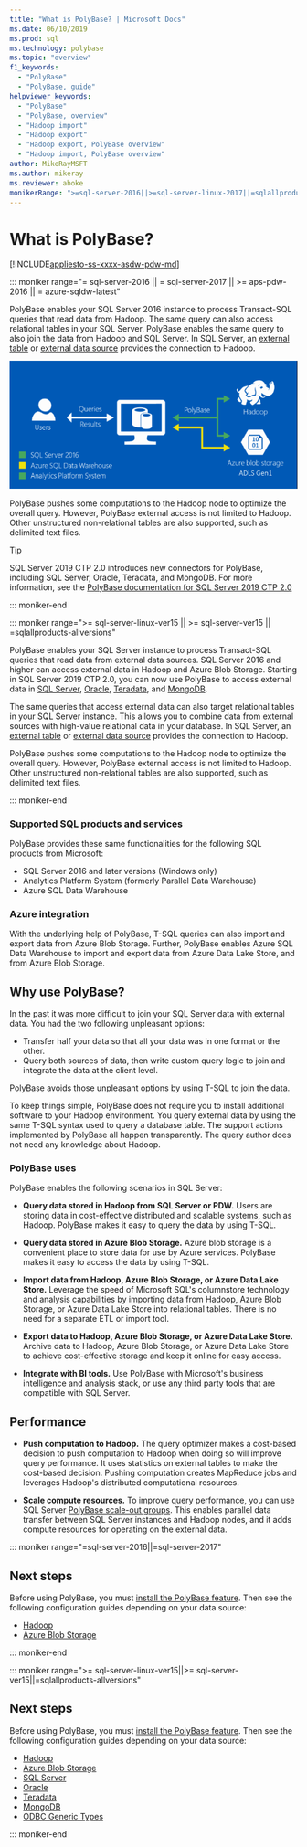 ```yaml
---
title: "What is PolyBase? | Microsoft Docs"
ms.date: 06/10/2019
ms.prod: sql
ms.technology: polybase
ms.topic: "overview"
f1_keywords: 
  - "PolyBase"
  - "PolyBase, guide"
helpviewer_keywords: 
  - "PolyBase"
  - "PolyBase, overview"
  - "Hadoop import"
  - "Hadoop export"
  - "Hadoop export, PolyBase overview"
  - "Hadoop import, PolyBase overview"
author: MikeRayMSFT
ms.author: mikeray
ms.reviewer: aboke
monikerRange: ">=sql-server-2016||>=sql-server-linux-2017||=sqlallproducts-allversions||>=aps-pdw-2016||=azure-sqldw-latest"
---
```

# What is PolyBase?

[!INCLUDE[appliesto-ss-xxxx-asdw-pdw-md](../../includes/appliesto-ss-xxxx-asdw-pdw-md.md)]

<!--SQL Server 2016/2017-->
::: moniker range="= sql-server-2016 || = sql-server-2017 || >= aps-pdw-2016 || = azure-sqldw-latest"

PolyBase enables your SQL Server 2016 instance to process Transact-SQL queries that read data from Hadoop. The same query can also access relational tables in your SQL Server. PolyBase enables the same query to also join the data from Hadoop and SQL Server. In SQL Server, an [external table](../../t-sql/statements/create-external-table-transact-sql.md) or [external data source](../../t-sql/statements/create-external-data-source-transact-sql.md) provides the connection to Hadoop.

![PolyBase logical](../../relational-databases/polybase/media/polybase-logical.png "PolyBase logical")

PolyBase pushes some computations to the Hadoop node to optimize the overall query. However, PolyBase external access is not limited to Hadoop. Other unstructured non-relational tables are also supported, such as delimited text files.

> [!TIP]
> SQL Server 2019 CTP 2.0 introduces new connectors for PolyBase, including SQL Server, Oracle, Teradata, and MongoDB. For more information, see the [PolyBase documentation for SQL Server 2019 CTP 2.0](polybase-guide.md?view=sql-server-ver15)

::: moniker-end
<!--SQL Server 2019-->
::: moniker range=">= sql-server-linux-ver15 || >= sql-server-ver15 || =sqlallproducts-allversions"

PolyBase enables your SQL Server instance to process Transact-SQL queries that read data from external data sources. SQL Server 2016 and higher can access external data in Hadoop and Azure Blob Storage. Starting in SQL Server 2019 CTP 2.0, you can now use PolyBase to access external data in [SQL Server](polybase-configure-sql-server.md), [Oracle](polybase-configure-oracle.md), [Teradata](polybase-configure-teradata.md), and [MongoDB](polybase-configure-mongodb.md).

The same queries that access external data can also target relational tables in your SQL Server instance. This allows you to combine data from external sources with high-value relational data in your database. In SQL Server, an [external table](../../t-sql/statements/create-external-table-transact-sql.md) or [external data source](../../t-sql/statements/create-external-data-source-transact-sql.md) provides the connection to Hadoop.

PolyBase pushes some computations to the Hadoop node to optimize the overall query. However, PolyBase external access is not limited to Hadoop. Other unstructured non-relational tables are also supported, such as delimited text files.

::: moniker-end

### Supported SQL products and services

PolyBase provides these same functionalities for the following SQL products from Microsoft:

- SQL Server 2016 and later versions (Windows only)
- Analytics Platform System (formerly Parallel Data Warehouse)
- Azure SQL Data Warehouse

### Azure integration

With the underlying help of PolyBase, T-SQL queries can also import and export data from Azure Blob Storage. Further, PolyBase enables Azure SQL Data Warehouse to import and export data from Azure Data Lake Store, and from Azure Blob Storage.

## Why use PolyBase?

In the past it was more difficult to join your SQL Server data with external data. You had the two following unpleasant options:

- Transfer half your data so that all your data was in one format or the other.
- Query both sources of data, then write custom query logic to join and integrate the data at the client level.

PolyBase avoids those unpleasant options by using T-SQL to join the data.

To keep things simple, PolyBase does not require you to install additional software to your Hadoop environment. You query external data by using the same T-SQL syntax used to query a database table. The support actions implemented by PolyBase all happen transparently. The query author does not need any knowledge about Hadoop.

### PolyBase uses

PolyBase enables the following scenarios in SQL Server:

- **Query data stored in Hadoop from SQL Server or PDW.** Users are storing data in cost-effective distributed and scalable systems, such as Hadoop. PolyBase makes it easy to query the data by using T-SQL.

- **Query data stored in Azure Blob Storage.** Azure blob storage is a convenient place to store data for use by Azure services.  PolyBase makes it easy to access the data by using T-SQL.

- **Import data from Hadoop, Azure Blob Storage, or Azure Data Lake Store.** Leverage the speed of Microsoft SQL's columnstore technology and analysis capabilities by importing data from Hadoop, Azure Blob Storage, or Azure Data Lake Store into relational tables. There is no need for a separate  ETL or import tool.

- **Export data to Hadoop, Azure Blob Storage, or Azure Data Lake Store.** Archive data to Hadoop, Azure Blob Storage, or Azure Data Lake Store to achieve cost-effective storage and keep it online for easy access.

- **Integrate with BI tools.** Use PolyBase with Microsoft's business intelligence and analysis stack, or use any third party tools that are compatible with SQL Server.

## Performance

- **Push computation to Hadoop.** The query optimizer makes a cost-based decision to push computation to Hadoop when doing so will improve query performance.  It uses statistics on external tables to make the cost-based decision. Pushing computation creates MapReduce jobs and leverages Hadoop's distributed computational resources.

- **Scale compute resources.** To improve query performance, you can use SQL Server [PolyBase scale-out groups](../../relational-databases/polybase/polybase-scale-out-groups.md). This enables parallel data transfer between SQL Server instances and Hadoop nodes, and it adds compute resources for operating on the external data.

<!--SQL Server 2016/2017-->
::: moniker range="=sql-server-2016||=sql-server-2017"

## Next steps

Before using PolyBase, you must [install the PolyBase feature](polybase-installation.md). Then see the following configuration guides depending on your data source:

- [Hadoop](polybase-configure-hadoop.md)
- [Azure Blob Storage](polybase-configure-azure-blob-storage.md)

::: moniker-end
<!--SQL Server 2019-->
::: moniker range=">= sql-server-linux-ver15||>= sql-server-ver15||=sqlallproducts-allversions"

## Next steps

Before using PolyBase, you must [install the PolyBase feature](polybase-installation.md). Then see the following configuration guides depending on your data source:
- [Hadoop](polybase-configure-hadoop.md)
- [Azure Blob Storage](polybase-configure-azure-blob-storage.md)
- [SQL Server](polybase-configure-sql-server.md)
- [Oracle](polybase-configure-oracle.md)
- [Teradata](polybase-configure-teradata.md)
- [MongoDB](polybase-configure-mongodb.md)
- [ODBC Generic Types](polybase-configure-odbc-generic.md)

::: moniker-end
